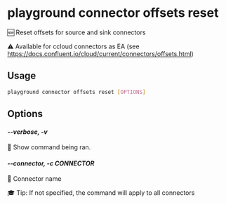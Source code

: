 # playground connector offsets reset

🆕 Reset offsets for source and sink connectors  
  
⚠️ Available for ccloud connectors as EA (see https://docs.confluent.io/cloud/current/connectors/offsets.html)  


## Usage

```bash
playground connector offsets reset [OPTIONS]
```

## Options

#### *--verbose, -v*

🐞 Show command being ran.

#### *--connector, -c CONNECTOR*

🔗 Connector name  
  
🎓 Tip: If not specified, the command will apply to all connectors


